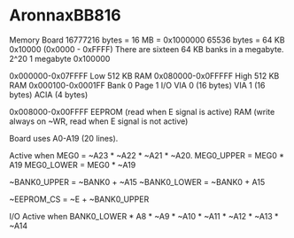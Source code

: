 # AronnaxBB816
Memory Board
16777216 bytes = 16 MB = 0x1000000
65536 bytes = 64 KB 0x10000 (0x0000 - 0xFFFF)
There are sixteen 64 KB banks in a megabyte.
2^20 1 megabyte 0x100000 

0x000000-0x07FFFF Low  512 KB RAM
0x080000-0x0FFFFF High 512 KB RAM
0x000100-0x0001FF Bank 0 Page 1 I/O
                  VIA 0 (16 bytes)
                  VIA 1 (16 bytes)
                  ACIA (4 bytes)
                  
0x008000-0x00FFFF EEPROM (read when E signal is active)
                  RAM (write always on ~WR, read when E signal is not active)

Board uses A0-A19 (20 lines). 

Active when MEG0 = ~A23 * ~A22 * ~A21 * ~A20.
MEG0_UPPER = MEG0 * A19
MEG0_LOWER = MEG0 * ~A19

~BANK0_UPPER = ~BANK0 + ~A15
~BANK0_LOWER = ~BANK0 + A15

~EEPROM_CS = ~E + ~BANK0_UPPER

I/O Active when BANK0_LOWER * A8 * ~A9 * ~A10 * ~A11 * ~A12 * ~A13 * ~A14
